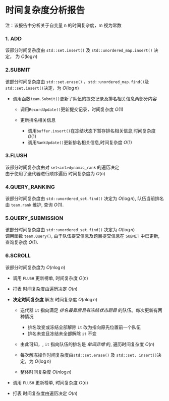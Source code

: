 # 时间复杂度分析报告

注：该报告中分析关于自变量 n 的时间复杂度，m 视为常数

### 1. ADD
该部分时间复杂度由 `std::set.insert()` 及 `std::unordered_map.insert()` 决定， 为 $O(\log n)$
   
### 2.SUBMIT 
该部分时间复杂度由 `std::set.erase()` ，`std::unordered_map.find()`及 `std::set.insert()`决定，为 $O(\log n)$ 

- 调用函数`team.Submit()`更新了队伍的提交记录及排名相关信息两部分内容
  
    - 调用`RecordUpdate()`更新提交记录，时间复杂度 $O(1)$
    - 更新排名相关信息
  
        - 调用`buffer.insert()`在冻结状态下暂存排名相关信息,时间复杂度 $O(1)$
        - 调用`RankUpdate()`更新排名相关信息,时间复杂度 $O(1)$
  
### 3.FLUSH
该部分时间复杂度由对 `set<int>dynamic_rank` 的遍历决定  
由于使用了迭代器进行顺序遍历 时间复杂度为 $O(n)$

### 4.QUERY_RANKING
该部分时间复杂度由 `std::unordered_set.find()` 决定为 $O(\log n)$, 队伍当前排名由 `team.rank` 维护, 查询 $O(1)$.

### 5.QUERY_SUBMISSION
该部分时间复杂度由 `std::unordered_set.find()` 决定为 $O(\log n)$  
调用函数 `team.Query()`, 由于队伍提交信息及题目提交信息在 `SUBMIT` 中已更新, 查询复杂度 $O(1)$.

### 6.SCROLL 
该部分时间复杂度为 $O(n\log n)$   

- 调用 `FLUSH` 更新榜单, 时间复杂度 $O(n)$
- 打表 时间复杂度由遍历决定 $O(n)$
- **决定时间复杂度** 解冻 时间复杂度 $O(n\log n)$ 
  
    - 迭代器 `it` 指向满足  *排名最靠后且有冻结状态题目* 的队伍。每次更新有两种情况
  
         - 排名改变或冻结全部解除  `it` 改为指向原先位置前一个队伍
         - 排名未变且冻结未全部解除 `it` 不变
        
    - 由此可知，, `it` 指向队伍的排名是  *单调非增* 的, 遍历时间复杂度 $O(n)$
    - 每次解冻操作时间复杂度由`std::set.erase()` 及 `std::set. insert()`决定，为 $O(\log n)$ 
    - 整体时间复杂度 $O(n\log n)$ 

- 调用 `FLUSH` 更新榜单, 时间复杂度 $O(n)$
- 打表 时间复杂度由遍历决定 $O(n)$
  
    
